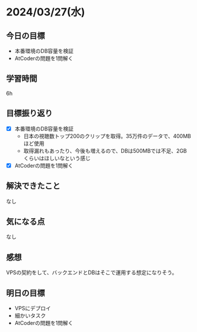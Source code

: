 # 2024/03/27(水)

## 今日の目標
* 本番環境のDB容量を検証
* AtCoderの問題を1問解く

## 学習時間
6h

## 目標振り返り
* [x] 本番環境のDB容量を検証
  * 日本の視聴数トップ200のクリップを取得。35万件のデータで、400MBほど使用
  * 取得漏れもあったり、今後も増えるので、DBは500MBでは不足、2GBくらいはほしいなという感じ
* [x] AtCoderの問題を1問解く

## 解決できたこと
なし

## 気になる点
なし

## 感想
VPSの契約をして、バックエンドとDBはそこで運用する想定になりそう。

## 明日の目標
* VPSにデプロイ
* 細かいタスク
* AtCoderの問題を1問解く
